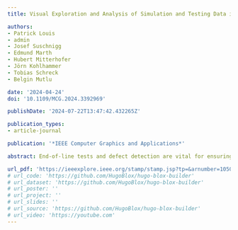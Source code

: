 ```yaml
---
title: Visual Exploration and Analysis of Simulation and Testing Data in Motor Engineering

authors:
- Patrick Louis
- admin
- Josef Suschnigg
- Edmund Marth
- Hubert Mitterhofer
- Jörn Kohlhammer
- Tobias Schreck
- Belgin Mutlu

date: '2024-04-24'
doi: '10.1109/MCG.2024.3392969'

publishDate: '2024-07-22T13:47:42.432265Z'

publication_types:
- article-journal

publication: '*IEEE Computer Graphics and Applications*'

abstract: End-of-line tests and defect detection are vital for ensuring the reliability of electric motors. However, automated defect detection methods, e.g., data-driven approaches, face challenges due to the limited availability of real data from failed motors. Simulated data, though beneficial, lacks the complexity of real motors, impacting the performance of these methods when applied to actual observations. To tackle this challenge, we introduce a visual analysis tool designed to facilitate the analysis of measured and simulated data, presented in the form of time series data. This tool helps identify domain-invariant features and evaluate simulation data accuracy, assisting in selecting training data for reliable automated defect detection in real-world scenarios. The main contribution of this work is a design proposal based on visual design principles, specifically tailored to address the unique requirements of electric motor professionals. The visual design is validated by findings from a think-aloud study with specialized engineers.

url_pdf: 'https://ieeexplore.ieee.org/stamp/stamp.jsp?tp=&arnumber=10508047'
# url_code: 'https://github.com/HugoBlox/hugo-blox-builder'
# url_dataset: 'https://github.com/HugoBlox/hugo-blox-builder'
# url_poster: ''
# url_project: ''
# url_slides: ''
# url_source: 'https://github.com/HugoBlox/hugo-blox-builder'
# url_video: 'https://youtube.com'
---
```

